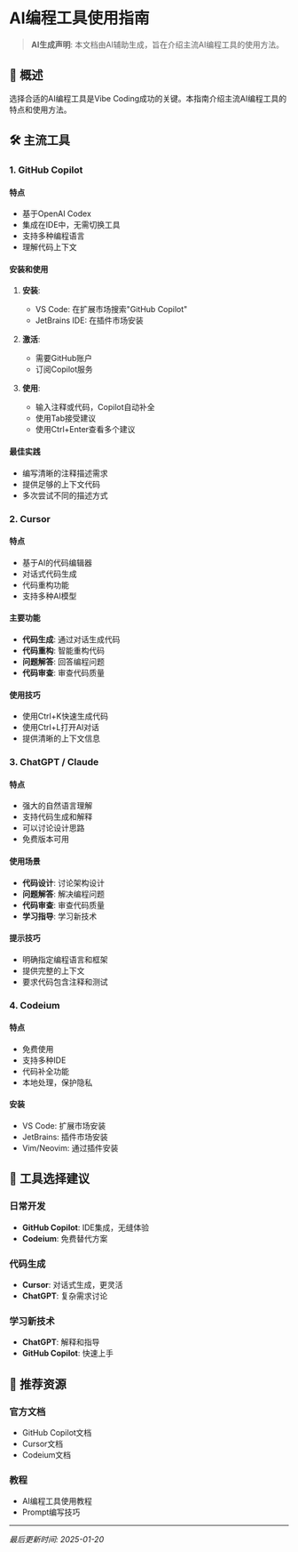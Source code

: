 # AI编程工具使用指南

> **AI生成声明**: 本文档由AI辅助生成，旨在介绍主流AI编程工具的使用方法。

## 🎯 概述

选择合适的AI编程工具是Vibe Coding成功的关键。本指南介绍主流AI编程工具的特点和使用方法。

## 🛠️ 主流工具

### 1. GitHub Copilot

#### 特点

- 基于OpenAI Codex
- 集成在IDE中，无需切换工具
- 支持多种编程语言
- 理解代码上下文

#### 安装和使用

1. **安装**:
   - VS Code: 在扩展市场搜索"GitHub Copilot"
   - JetBrains IDE: 在插件市场安装

2. **激活**:
   - 需要GitHub账户
   - 订阅Copilot服务

3. **使用**:
   - 输入注释或代码，Copilot自动补全
   - 使用Tab接受建议
   - 使用Ctrl+Enter查看多个建议

#### 最佳实践

- 编写清晰的注释描述需求
- 提供足够的上下文代码
- 多次尝试不同的描述方式

### 2. Cursor

#### 特点

- 基于AI的代码编辑器
- 对话式代码生成
- 代码重构功能
- 支持多种AI模型

#### 主要功能

- **代码生成**: 通过对话生成代码
- **代码重构**: 智能重构代码
- **问题解答**: 回答编程问题
- **代码审查**: 审查代码质量

#### 使用技巧

- 使用Ctrl+K快速生成代码
- 使用Ctrl+L打开AI对话
- 提供清晰的上下文信息

### 3. ChatGPT / Claude

#### 特点

- 强大的自然语言理解
- 支持代码生成和解释
- 可以讨论设计思路
- 免费版本可用

#### 使用场景

- **代码设计**: 讨论架构设计
- **问题解答**: 解决编程问题
- **代码审查**: 审查代码质量
- **学习指导**: 学习新技术

#### 提示技巧

- 明确指定编程语言和框架
- 提供完整的上下文
- 要求代码包含注释和测试

### 4. Codeium

#### 特点

- 免费使用
- 支持多种IDE
- 代码补全功能
- 本地处理，保护隐私

#### 安装

- VS Code: 扩展市场安装
- JetBrains: 插件市场安装
- Vim/Neovim: 通过插件安装

## 🔧 工具选择建议

### 日常开发

- **GitHub Copilot**: IDE集成，无缝体验
- **Codeium**: 免费替代方案

### 代码生成

- **Cursor**: 对话式生成，更灵活
- **ChatGPT**: 复杂需求讨论

### 学习新技术

- **ChatGPT**: 解释和指导
- **GitHub Copilot**: 快速上手

## 📖 推荐资源

### 官方文档

- GitHub Copilot文档
- Cursor文档
- Codeium文档

### 教程

- AI编程工具使用教程
- Prompt编写技巧

---

*最后更新时间: 2025-01-20*

